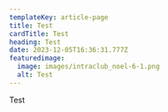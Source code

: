 ```yaml
---
templateKey: article-page
title: Test
cardTitle: Test
heading: Test
date: 2023-12-05T16:36:31.777Z
featuredimage:
  image: images/intraclub_noel-6-1.png
  alt: Test
---
```

Test